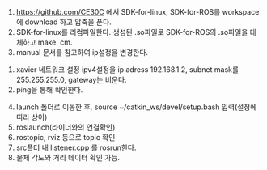 1.	https://github.com/CE30C 에서 SDK-for-linux, SDK-for-ROS를 workspace에 download 하고 압축을 푼다.
2.	SDK-for-linux를 리컴파일한다. 생성된 .so파일로 SDK-for-ROS의 .so파일을 대체하고 make. cm.
3.	manual 문서를 참고하여 ip설정을 변경한다.
1)	xavier 네트워크 설정 ipv4설정을 ip adress 192.168.1.2, subnet mask를 255.255.255.0,
gateway는 비운다.
2)	ping을 통해 확인한다.

4.	launch 폴더로 이동한 후, source ~/catkin_ws/devel/setup.bash 입력(설정에 따라 상이)
5.	roslaunch(라이더와의 연결확인)
6.	rostopic, rviz 등으로 topic 확인
7.	src폴더 내 listener.cpp 를 rosrun한다.
8.	물체 각도와 거리 데이터 확인 가능.
